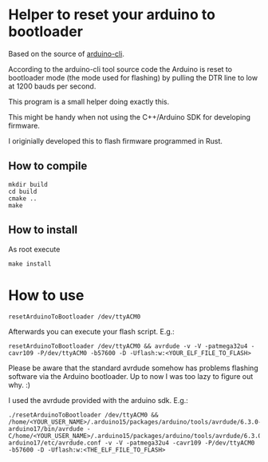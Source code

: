 # Helper to reset your arduino to bootloader

Based on the source of [arduino-cli](https://github.com/arduino/arduino-cli/blob/7415e269061ff4d90e6356f6c1156941122d58c3/arduino/serialutils/serialutils.go#L30).

According to the arduino-cli tool source code the Arduino is reset to bootloader mode (the mode used for flashing) by pulling the DTR line to low at 1200 bauds per second.

This program is a small helper doing exactly this.

This might be handy when not using the C++/Arduino SDK for developing firmware.

I originially developed this to flash firmware programmed in Rust.

## How to compile
```
mkdir build
cd build
cmake ..
make
```

## How to install
As root execute
```
make install
```

# How to use
```
resetArduinoToBootloader /dev/ttyACM0
```

Afterwards you can execute your flash script. E.g.:
```
resetArduinoToBootloader /dev/ttyACM0 && avrdude -v -V -patmega32u4 -cavr109 -P/dev/ttyACM0 -b57600 -D -Uflash:w:<YOUR_ELF_FILE_TO_FLASH>
```

Please be aware that the standard avrdude somehow has problems flashing software via the Arduino bootloader. Up to now I was too lazy to figure out why. :)

I used the avrdude provided with the arduino sdk. E.g.:
```
./resetArduinoToBootloader /dev/ttyACM0 && /home/<YOUR_USER_NAME>/.arduino15/packages/arduino/tools/avrdude/6.3.0-arduino17/bin/avrdude -C/home/<YOUR_USER_NAME>/.arduino15/packages/arduino/tools/avrdude/6.3.0-arduino17/etc/avrdude.conf -v -V -patmega32u4 -cavr109 -P/dev/ttyACM0 -b57600 -D -Uflash:w:<THE_ELF_FILE_TO_FLASH>
```
